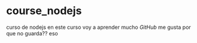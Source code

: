 # course_nodejs
curso de nodejs en este curso voy a aprender mucho _GitHub_ me gusta
por  que no guarda??
eso